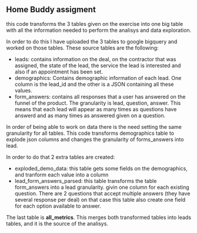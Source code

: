 ## Home Buddy assigment

this code transforms the 3 tables given on the exercise into one big table with all the information needed to perform the analisys and data exploration.

In order to do this I have uploaded the 3 tables to google bigquery and worked on those tables. These source tables are the following:
- leads: contains information on the deal, on the contractor that was assigned, the state of the lead, the service the lead is interested and also if an appointment has been set. 
- demographics: Contains demographic information of each lead. One column is the lead_id and the other is a JSON containing all these values.
- form_answers: contains all responses that a user has answered on the funnel of the product. The granularity is lead, question, answer. This means that each lead will appear as many times as questions have answerd and as many times as answered given on a question.

In order of being able to work on data there is the need setting the same granularity for all tables. This code transforms demographics table to explode json columns and changes the granularity of forms_answers into lead.

In order to do that 2 extra tables are created:
- exploded_demo_data: this table gets some fields on the demographics, and tranform each value into a column
- lead_form_answers_parsed: this table transforms the table form_answers into a lead granularity. givin one column for each existing question. There are 2 questions that accept multiple answers (they have several response per deal) on that case this table also create one field for each option available to answer.

The last table is **all_metrics**. This merges both transformed tables into leads tables, and it is the source of the analisys.


